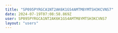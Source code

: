 ```yaml
---
title: "SP095PYRGCA1NT2AK6K1GS4AMTM8YMTSH3KCVNS7"
date: 2024-07-19T07:08:58.869Z
user: SP095PYRGCA1NT2AK6K1GS4AMTM8YMTSH3KCVNS7
layout: "users"
---
```

    